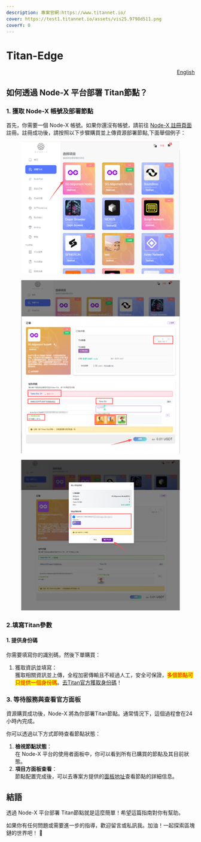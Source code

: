 ```yaml
---
description: 專案官網:https://www.titannet.io/
cover: https://test1.titannet.io/assets/vis25.9798d511.png
coverY: 0
---
```


# Titan-Edge

<p align="right"><a href="https://docs.node-x.xyz/en/product-manual/one-click-deployment/titan-edge">English</a></p>

## 如何透過 Node-X 平台部署 Titan節點？

### 1. 獲取 Node-X 帳號及部署節點

首先，你需要一個 Node-X 帳號。如果你還沒有帳號，請前往 [Node-X 註冊頁面](https://node-x.xyz/) 註冊。註冊成功後，請按照以下步驟購買並上傳資源部署節點,下面舉個例子：

<figure><img src="../../.gitbook/assets/C1.png" alt="" width="563"><figcaption></figcaption></figure>

<figure><img src="../../.gitbook/assets/C2 (2).png" alt="" width="563"><figcaption></figcaption></figure>

<figure><img src="../../.gitbook/assets/C3 (4).png" alt="" width="563"><figcaption></figcaption></figure>

### 2.填寫Titan參數

#### 1. 提供身份碼

你需要填寫你的識別碼，然後下單購買：

1. 獲取資訊並填寫：\
   獲取相關資訊並上傳，全程加密傳輸且不經過人工，安全可保證，<mark style="color:red;">多個節點可只提供一個身份碼</mark>。[去Titan官方獲取身份碼](https://titannet.gitbook.io/titan-network-cn/zi-yuan-wang-luo-ce-shi/bang-ding-shen-fen-ma#ru-he-shen-qing-shen-fen-ma)！

### 3. 等待服務與查看官方面板

資源購買成功後，Node-X 將為你部署Titan節點。通常情況下，這個過程會在24小時內完成。

你可以透過以下方式即時查看節點狀態：

1. **檢視節點狀態**：\
   在 Node-X 平台的使用者面板中，你可以看到所有已購買的節點及其目前狀態。
2. **項目方面板查看**：\
   節點配置完成後，可以去專案方提供的[面板地址](https://test1.titannet.io/)查看節點的詳細信息。

## 結語

透過 Node-X 平台部署 Titan節點就是這麼簡單！希望這篇指南對你有幫助。

如果你有任何問題或需要進一步的指導，歡迎留言或私訊我。加油！一起探索區塊鏈的世界吧！ 🚀
